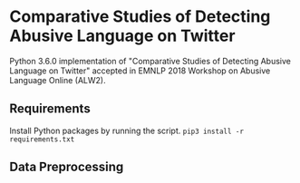 # Comparative Studies of Detecting Abusive Language on Twitter

Python 3.6.0 implementation of "Comparative Studies of Detecting Abusive Language on Twitter" accepted in EMNLP 2018 Workshop on Abusive Language Online (ALW2).

## Requirements
Install Python packages by running the script.
```pip3 install -r requirements.txt```

## Data Preprocessing